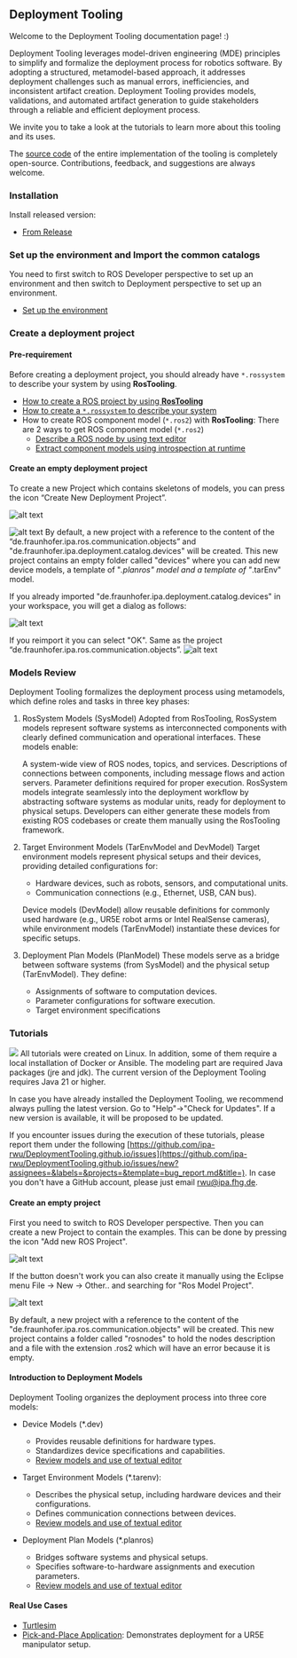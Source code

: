 ## Deployment Tooling

Welcome to the Deployment Tooling documentation page! :)

Deployment Tooling leverages model-driven engineering (MDE) principles to simplify and formalize the deployment process for robotics software. By adopting a structured, metamodel-based approach, it addresses deployment challenges such as manual errors, inefficiencies, and inconsistent artifact creation. Deployment Tooling provides models, validations, and automated artifact generation to guide stakeholders through a reliable and efficient deployment process.

We invite you to take a look at the tutorials to learn more about this tooling and its uses.

The [source code](https://github.com/ipa-rwu/deployment_plan_metamodel) of the entire implementation of the tooling is completely open-source. Contributions, feedback, and suggestions are always welcome.

### Installation

Install released version:

- [From Release](docu/Installation.md#option-1-using-the-release-version-recommended)

### Set up the environment and Import the common catalogs

You need to first switch to ROS Developer perspective to set up an environment and then switch to Deployment perspective to set up an environment.

- [Set up the environment](docu/Environment_setup.md)

### Create a deployment project

#### Pre-requirement
Before creating a deployment project, you should already have `*.rossystem` to describe your system by using **RosTooling**.
- [How to create a ROS project by using **RosTooling**]()
- [How to create a `*.rossystem` to describe your system](https://ipa320.github.io/RosTooling.github.io/docu/LearnRosSystemModels.html)
- How to create ROS component model (`*.ros2`) with **RosTooling**:
  There are 2 ways to get ROS component model (`*.ros2`)
  - [Describe a ROS node by using text editor](https://ipa320.github.io/RosTooling.github.io/docu/RosModelDescription.html)
  - [Extract component models using introspection at runtime](https://ipa320.github.io/RosTooling.github.io/docu/ros2model.html)

#### Create an empty deployment project
To create a new Project which contains skeletons of models, you can press the icon “Create New Deployment Project”.

![alt text](docu/images/button_create_new_proj.png)

![alt text](docu/images/create_empty_deployment_proj.gif)
By default, a new project with a reference to the content of the “de.fraunhofer.ipa.ros.communication.objects” and "de.fraunhofer.ipa.deployment.catalog.devices" will be created.
This new project contains an empty folder called "devices" where you can add new device models, a template of "*.planros" model and a template of "*.tarEnv" model.

If you already imported "de.fraunhofer.ipa.deployment.catalog.devices" in your workspace, you will get a dialog as follows:

![alt text](docu/images/create_new_project_device_catalog.png)

If you reimport it you can select "OK". Same as the project “de.fraunhofer.ipa.ros.communication.objects”.
![alt text](docu/images/create_new_project_common_objects.png)


### Models Review

Deployment Tooling formalizes the deployment process using metamodels, which define roles and tasks in three key phases:

1. RosSystem Models (SysModel)
   Adopted from RosTooling, RosSystem models represent software systems as interconnected components with clearly defined communication and operational interfaces. These models enable:

   A system-wide view of ROS nodes, topics, and services.
   Descriptions of connections between components, including message flows and action servers.
   Parameter definitions required for proper execution.
   RosSystem models integrate seamlessly into the deployment workflow by abstracting software systems as modular units, ready for deployment to physical setups. Developers can either generate these models from existing ROS codebases or create them manually using the RosTooling framework.

2. Target Environment Models (TarEnvModel and DevModel)
   Target environment models represent physical setups and their devices, providing detailed configurations for:

   - Hardware devices, such as robots, sensors, and computational units.
   - Communication connections (e.g., Ethernet, USB, CAN bus).

   Device models (DevModel) allow reusable definitions for commonly used hardware (e.g., UR5E robot arms or Intel RealSense cameras), while environment models (TarEnvModel) instantiate these devices for specific setups.

3. Deployment Plan Models (PlanModel)
   These models serve as a bridge between software systems (from SysModel) and the physical setup (TarEnvModel). They define:
   - Assignments of software to computation devices.
   - Parameter configurations for software execution.
   - Target environment specifications

### Tutorials

![](docu/images/Attention.png) All tutorials were created on Linux.
In addition, some of them require a local installation of Docker or Ansible.
The modeling part are required Java packages (jre and jdk). The current version of the Deployment Tooling requires Java 21 or higher.

In case you have already installed the Deployment Tooling, we recommend always pulling the latest version. Go to "Help"->"Check for Updates". If a new version is available, it will be proposed to be updated.

If you encounter issues during the execution of these tutorials, please report them under the following [https://github.com/ipa-rwu/DeploymentTooling.github.io/issues](https://github.com/ipa-rwu/DeploymentTooling.github.io/issues/new?assignees=&labels=&projects=&template=bug_report.md&title=). In case you don't have a GitHub account, please just email rwu@ipa.fhg.de.

#### Create an empty project

First you need to switch to ROS Developer perspective.
Then you can create a new Project to contain the examples. This can be done by pressing the icon "Add new ROS Project".

![alt text](docu/images/create_new_RosProject.png)

If the button doesn't work you can also create it manually using the Eclipse menu File -> New -> Other.. and searching for "Ros Model Project".

![alt text](docu/images/first_project_tutorial.gif)

By default, a new project with a reference to the content of the "de.fraunhofer.ipa.ros.communication.objects" will be created. This new project contains a folder called "rosnodes" to hold the nodes description and a file with the extension .ros2 which will have an error because it is empty.

#### Introduction to Deployment Models

Deployment Tooling organizes the deployment process into three core models:

- Device Models (\*.dev)

  - Provides reusable definitions for hardware types.
  - Standardizes device specifications and capabilities.
  - [Review models and use of textual editor](docu/LearnDevModel.md)

- Target Environment Models (\*.tarenv):

  - Describes the physical setup, including hardware devices and their configurations.
  - Defines communication connections between devices.
  - [Review models and use of textual editor](docu/LearnTarEnvModel.md)

- Deployment Plan Models (\*.planros)
  - Bridges software systems and physical setups.
  - Specifies software-to-hardware assignments and execution parameters.
  - [Review models and use of textual editor](docu/LearnPlanrosModel.md)

#### Real Use Cases

- [Turtlesim](docu/UseCase-turtlesim.md)
- [Pick-and-Place Application](docu/UseCase-pickplace.md): Demonstrates deployment for a UR5E manipulator setup.
